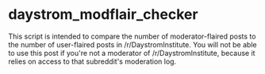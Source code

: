 # daystrom_modflair_checker
This script is intended to compare the number of moderator-flaired posts to the number of user-flaired posts in /r/DaystromInstitute. You will not be able to use this post if you're not a moderator of /r/DaystromInstitute, because it relies on access to that subreddit's moderation log.
